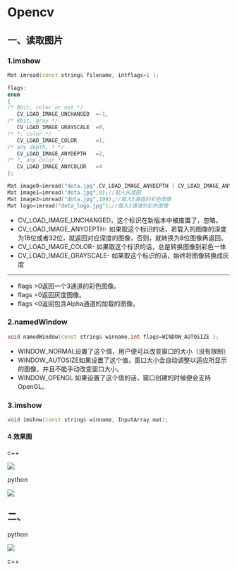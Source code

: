 # Opencv

## 一、读取图片

### 1.imshow

```c++
Mat imread(const string& filename, intflags=1 );

flags:
enum
{
/* 8bit, color or not */
   CV_LOAD_IMAGE_UNCHANGED  =-1,
/* 8bit, gray */
   CV_LOAD_IMAGE_GRAYSCALE  =0,
/* ?, color */
   CV_LOAD_IMAGE_COLOR      =1,
/* any depth, ? */
   CV_LOAD_IMAGE_ANYDEPTH   =2,
/* ?, any color */
   CV_LOAD_IMAGE_ANYCOLOR   =4
};

Mat image0=imread("dota.jpg",CV_LOAD_IMAGE_ANYDEPTH | CV_LOAD_IMAGE_ANYCOLOR);//载入最真实的图像
Mat image1=imread("dota.jpg",0);//载入灰度图
Mat image2=imread("dota.jpg",199);//载入3通道的彩色图像
Mat logo=imread("dota_logo.jpg");//载入3通道的彩色图像
```

- CV_LOAD_IMAGE_UNCHANGED，这个标识在新版本中被废置了，忽略。
- CV_LOAD_IMAGE_ANYDEPTH- 如果取这个标识的话，若载入的图像的深度为16位或者32位，就返回对应深度的图像，否则，就转换为8位图像再返回。
- CV_LOAD_IMAGE_COLOR- 如果取这个标识的话，总是转换图像到彩色一体
- CV_LOAD_IMAGE_GRAYSCALE- 如果取这个标识的话，始终将图像转换成灰度

****

- flags >0返回一个3通道的彩色图像。
- flags =0返回灰度图像。
- flags <0返回包含Alpha通道的加载的图像。

### 2.namedWindow

```c++
void namedWindow(const string& winname,int flags=WINDOW_AUTOSIZE ); 
```

 - WINDOW_NORMAL设置了这个值，用户便可以改变窗口的大小（没有限制）
  - WINDOW_AUTOSIZE如果设置了这个值，窗口大小会自动调整以适应所显示的图像，并且不能手动改变窗口大小。
  - WINDOW_OPENGL 如果设置了这个值的话，窗口创建的时候便会支持OpenGL。

### 3.imshow

```c++
void imshow(const string& winname, InputArray mat);
```

#### 4.效果图

c++

<img src="../Opencv/Images/4.png" >

python

<img src="../Opencv/Images/5.png" >

## 二、

python

<img src="../Opencv/Images/6.png" >

c++
